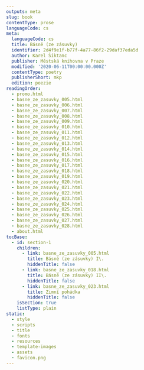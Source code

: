 ```yaml
---
outputs: meta
slug: book
contentType: prose
languageCode: cs
meta:
  languageCode: cs
  title: Básně (ze zásuvky)
  identifier: 2d4f9e1f-b77f-4a77-86f2-29daf37eda5d
  author: Karel Šiktanc
  publisher: Městská knihovna v Praze
  modified: '2020-06-11T00:00:00.000Z'
  contentType: poetry
  publisherShort: mkp
  edition: poezie
readingOrder:
  - promo.html
  - basne_ze_zasuvky_005.html
  - basne_ze_zasuvky_006.html
  - basne_ze_zasuvky_007.html
  - basne_ze_zasuvky_008.html
  - basne_ze_zasuvky_009.html
  - basne_ze_zasuvky_010.html
  - basne_ze_zasuvky_011.html
  - basne_ze_zasuvky_012.html
  - basne_ze_zasuvky_013.html
  - basne_ze_zasuvky_014.html
  - basne_ze_zasuvky_015.html
  - basne_ze_zasuvky_016.html
  - basne_ze_zasuvky_017.html
  - basne_ze_zasuvky_018.html
  - basne_ze_zasuvky_019.html
  - basne_ze_zasuvky_020.html
  - basne_ze_zasuvky_021.html
  - basne_ze_zasuvky_022.html
  - basne_ze_zasuvky_023.html
  - basne_ze_zasuvky_024.html
  - basne_ze_zasuvky_025.html
  - basne_ze_zasuvky_026.html
  - basne_ze_zasuvky_027.html
  - basne_ze_zasuvky_028.html
  - about.html
tocBase:
  - id: section-1
    children:
      - link: basne_ze_zasuvky_005.html
        title: Básně (ze zásuvky) I\.
        hiddenTitle: false
      - link: basne_ze_zasuvky_018.html
        title: Básně (ze zásuvky) II\.
        hiddenTitle: false
      - link: basne_ze_zasuvky_023.html
        title: Zimní pohádka
        hiddenTitle: false
    isSection: true
    listType: plain
static:
  - style
  - scripts
  - title
  - fonts
  - resources
  - template-images
  - assets
  - favicon.png
---
```


